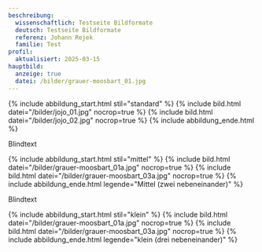 ```yaml
---
beschreibung:
  wissenschaftlich: Testseite Bildformate
  deutsch: Testseite Bildformate
  referenz: Johann Rejek
  familie: Test
profil:
  aktualisiert: 2025-03-15
hauptbild:
  anzeige: true
  datei: /bilder/grauer-moosbart_01.jpg
---
```

{% include abbildung_start.html stil="standard" %}
{% include bild.html datei="/bilder/jojo_01.jpg" nocrop=true %}
{% include bild.html datei="/bilder/jojo_02.jpg" nocrop=true %}
{% include abbildung_ende.html %}

Blindtext

{% include abbildung_start.html stil="mittel" %}
{% include bild.html datei="/bilder/grauer-moosbart_01a.jpg" nocrop=true %}
{% include bild.html datei="/bilder/grauer-moosbart_03a.jpg" nocrop=true %}
{% include abbildung_ende.html legende="Mittel (zwei nebeneinander)" %}

Blindtext

{% include abbildung_start.html stil="klein" %}
{% include bild.html datei="/bilder/grauer-moosbart_01a.jpg" nocrop=true %}
{% include bild.html datei="/bilder/grauer-moosbart_03a.jpg" nocrop=true %}
{% include abbildung_ende.html legende="klein (drei nebeneinander)" %}